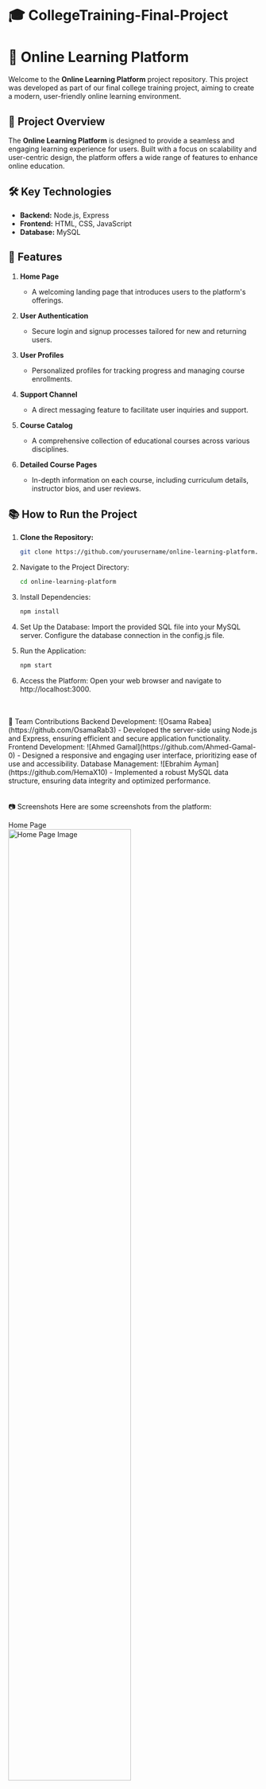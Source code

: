 # 🎓 CollegeTraining-Final-Project

# 🌟 Online Learning Platform

Welcome to the **Online Learning Platform** project repository. This project was developed as part of our final college training project, aiming to create a modern, user-friendly online learning environment.

## 🚀 Project Overview

The **Online Learning Platform** is designed to provide a seamless and engaging learning experience for users. Built with a focus on scalability and user-centric design, the platform offers a wide range of features to enhance online education.

## 🛠️ Key Technologies

- **Backend:** Node.js, Express
- **Frontend:** HTML, CSS, JavaScript
- **Database:** MySQL

## 🎯 Features

1. **Home Page**
   - A welcoming landing page that introduces users to the platform's offerings.

2. **User Authentication**
   - Secure login and signup processes tailored for new and returning users.

3. **User Profiles**
   - Personalized profiles for tracking progress and managing course enrollments.

4. **Support Channel**
   - A direct messaging feature to facilitate user inquiries and support.

5. **Course Catalog**
   - A comprehensive collection of educational courses across various disciplines.

6. **Detailed Course Pages**
   - In-depth information on each course, including curriculum details, instructor bios, and user reviews.

## 📚 How to Run the Project

1. **Clone the Repository:**
   ```bash
   git clone https://github.com/yourusername/online-learning-platform.git
2. Navigate to the Project Directory:
   ```bash
   cd online-learning-platform
3. Install Dependencies:
   ```bash
   npm install
4. Set Up the Database:
   Import the provided SQL file into your MySQL server.
   Configure the database connection in the config.js file.
   
6. Run the Application:
    ```bash
    npm start
7. Access the Platform:
   Open your web browser and navigate to http://localhost:3000.


<br/>
<br/>
👥 Team Contributions
Backend Development: ![Osama Rabea](https://github.com/OsamaRab3) - Developed the server-side using Node.js and Express, ensuring efficient and secure application functionality.
Frontend Development: ![Ahmed Gamal](https://github.com/Ahmed-Gamal-0) - Designed a responsive and engaging user interface, prioritizing ease of use and accessibility.
Database Management: ![Ebrahim Ayman](https://github.com/HemaX10)  - Implemented a robust MySQL data structure, ensuring data integrity and optimized performance.

<br/>
<br/>
<br/>
📷 Screenshots
Here are some screenshots from the platform:

Home Page <br/>
<img src="image/home.png" alt="Home Page Image" width="70%" /> <br/>

User Authentication  <br/>
<img src="image/signup.png" alt="Sign Up Page Image" width="70%" /> <br/>
<img src="image/login.png" alt="Login Page Image" width="70%" /> <br/>

User Profiles  <br/>
<img src="image/profile.png" alt="Profile Page Image" width="70%" /> <br/>

Course Catalog  <br/>
<img src="image/course.png" alt="Profile Page Image" width="70%" />  <br/>

Support Channel  <br/>
<img src="image/message.png" alt="Message Page Image" width="70%" />  <br/>

<br/>
🔗 Links
Project Repository: ![](https://github.com/OsamaRab3/CollegeTraining-Final-Project)

<br/>
<br/>
<br/>

<br/>
📄 License
This project is licensed under the MIT License - see the LICENSE file for details.








